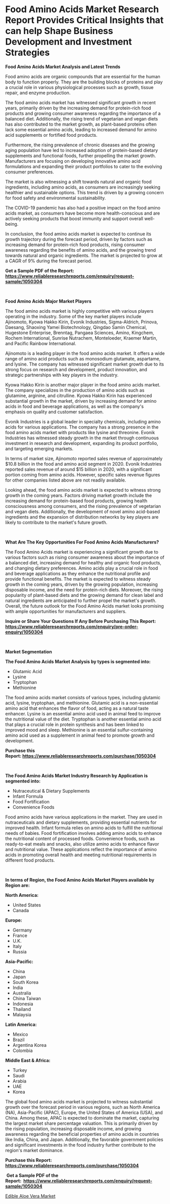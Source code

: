 <p><h1>Food Amino Acids Market Research Report Provides Critical Insights that can help Shape Business Development and Investment Strategies</h1></p><p><strong>Food Amino Acids Market Analysis and Latest Trends</strong></p>
<p><p>Food amino acids are organic compounds that are essential for the human body to function properly. They are the building blocks of proteins and play a crucial role in various physiological processes such as growth, tissue repair, and enzyme production.</p><p>The food amino acids market has witnessed significant growth in recent years, primarily driven by the increasing demand for protein-rich food products and growing consumer awareness regarding the importance of a balanced diet. Additionally, the rising trend of vegetarian and vegan diets has also contributed to the market growth, as plant-based proteins often lack some essential amino acids, leading to increased demand for amino acid supplements or fortified food products.</p><p>Furthermore, the rising prevalence of chronic diseases and the growing aging population have led to increased adoption of protein-based dietary supplements and functional foods, further propelling the market growth. Manufacturers are focusing on developing innovative amino acid formulations and expanding their product portfolios to cater to the evolving consumer preferences.</p><p>The market is also witnessing a shift towards natural and organic food ingredients, including amino acids, as consumers are increasingly seeking healthier and sustainable options. This trend is driven by a growing concern for food safety and environmental sustainability.</p><p>The COVID-19 pandemic has also had a positive impact on the food amino acids market, as consumers have become more health-conscious and are actively seeking products that boost immunity and support overall well-being.</p><p>In conclusion, the food amino acids market is expected to continue its growth trajectory during the forecast period, driven by factors such as increasing demand for protein-rich food products, rising consumer awareness regarding the benefits of amino acids, and the growing trend towards natural and organic ingredients. The market is projected to grow at a CAGR of 9% during the forecast period.</p></p>
<p><strong>Get a Sample PDF of the Report:&nbsp; <a href="https://www.reliableresearchreports.com/enquiry/request-sample/1050304">https://www.reliableresearchreports.com/enquiry/request-sample/1050304</a></strong></p>
<p>&nbsp;</p>
<p><strong>Food Amino Acids Major Market Players</strong></p>
<p><p>The food amino acids market is highly competitive with various players operating in the industry. Some of the key market players include Ajinomoto, Kyowa Hakko Kirin, Evonik Industries, Sigma-Aldrich, Prinova, Daesang, Shaoxing Yamei Biotechnology, Qingdao Samin Chemical, Hugestone Enterprise, Brenntag, Pangaea Sciences, Amino, Kingchem, Rochem International, Sunrise Nutrachem, Monteloeder, Kraemer Martin, and Pacific Rainbow International.</p><p>Ajinomoto is a leading player in the food amino acids market. It offers a wide range of amino acid products such as monosodium glutamate, aspartame, and lysine. The company has witnessed significant market growth due to its strong focus on research and development, product innovation, and strategic partnerships with key players in the industry.</p><p>Kyowa Hakko Kirin is another major player in the food amino acids market. The company specializes in the production of amino acids such as glutamine, arginine, and citrulline. Kyowa Hakko Kirin has experienced substantial growth in the market, driven by increasing demand for amino acids in food and beverage applications, as well as the company's emphasis on quality and customer satisfaction.</p><p>Evonik Industries is a global leader in specialty chemicals, including amino acids for various applications. The company has a strong presence in the food amino acids market with products like lysine and threonine. Evonik Industries has witnessed steady growth in the market through continuous investment in research and development, expanding its product portfolio, and targeting emerging markets.</p><p>In terms of market size, Ajinomoto reported sales revenue of approximately $10.8 billion in the food and amino acid segment in 2020. Evonik Industries reported sales revenue of around $15 billion in 2020, with a significant portion coming from amino acids. However, specific sales revenue figures for other companies listed above are not readily available.</p><p>Looking ahead, the food amino acids market is expected to witness strong growth in the coming years. Factors driving market growth include the increasing demand for protein-based food products, growing health consciousness among consumers, and the rising prevalence of vegetarian and vegan diets. Additionally, the development of novel amino acid-based ingredients and the expansion of distribution networks by key players are likely to contribute to the market's future growth.</p></p>
<p>&nbsp;</p>
<p><strong>What Are The Key Opportunities For Food Amino Acids Manufacturers?</strong></p>
<p><p>The Food Amino Acids market is experiencing a significant growth due to various factors such as rising consumer awareness about the importance of a balanced diet, increasing demand for healthy and organic food products, and changing dietary preferences. Amino acids play a crucial role in food and beverage applications as they enhance the nutritional profile and provide functional benefits. The market is expected to witness steady growth in the coming years, driven by the growing population, increasing disposable income, and the need for protein-rich diets. Moreover, the rising popularity of plant-based diets and the growing demand for clean label and natural ingredients are anticipated to further propel the market's growth. Overall, the future outlook for the Food Amino Acids market looks promising with ample opportunities for manufacturers and suppliers.</p></p>
<p><strong>Inquire or Share Your Questions If Any Before Purchasing This Report: <a href="https://www.reliableresearchreports.com/enquiry/pre-order-enquiry/1050304">https://www.reliableresearchreports.com/enquiry/pre-order-enquiry/1050304</a></strong></p>
<p>&nbsp;</p>
<p><strong>Market Segmentation</strong></p>
<p><strong>The Food Amino Acids Market Analysis by types is segmented into:</strong></p>
<p><ul><li>Glutamic Acid</li><li>Lysine</li><li>Tryptophan</li><li>Methionine</li></ul></p>
<p><p>The food amino acids market consists of various types, including glutamic acid, lysine, tryptophan, and methionine. Glutamic acid is a non-essential amino acid that enhances the flavor of food, acting as a natural taste enhancer. Lysine is an essential amino acid used in animal feed to improve the nutritional value of the diet. Tryptophan is another essential amino acid that plays a crucial role in protein synthesis and has been linked to improved mood and sleep. Methionine is an essential sulfur-containing amino acid used as a supplement in animal feed to promote growth and development.</p></p>
<p><strong>Purchase this Report:&nbsp;<a href="https://www.reliableresearchreports.com/purchase/1050304">https://www.reliableresearchreports.com/purchase/1050304</a></strong></p>
<p>&nbsp;</p>
<p><strong>The Food Amino Acids Market Industry Research by Application is segmented into:</strong></p>
<p><ul><li>Nutraceutical & Dietary Supplements</li><li>Infant Formula</li><li>Food Fortification</li><li>Convenience Foods</li></ul></p>
<p><p>Food amino acids have various applications in the market. They are used in nutraceuticals and dietary supplements, providing essential nutrients for improved health. Infant formula relies on amino acids to fulfill the nutritional needs of babies. Food fortification involves adding amino acids to enhance the nutritional content of processed foods. Convenience foods, such as ready-to-eat meals and snacks, also utilize amino acids to enhance flavor and nutritional value. These applications reflect the importance of amino acids in promoting overall health and meeting nutritional requirements in different food products.</p></p>
<p>&nbsp;</p>
<p><strong>In terms of Region, the Food Amino Acids Market Players available by Region are:</strong></p>
<p>
    <p> <strong> North America: </strong>
        <ul>
            <li>United States</li>
            <li>Canada</li>
        </ul>
        </p> 
    <p> <strong> Europe: </strong>
        <ul>
            <li>Germany</li>
            <li>France</li>
            <li>U.K.</li>
            <li>Italy</li>
            <li>Russia</li>
        </ul>
        </p> 
    <p> <strong> Asia-Pacific: </strong>
        <ul>
            <li>China</li>
            <li>Japan</li>
            <li>South Korea</li>
            <li>India</li>
            <li>Australia</li>
            <li>China Taiwan</li>
            <li>Indonesia</li>
            <li>Thailand</li>
            <li>Malaysia</li>
        </ul>
        </p> 
    <p> <strong> Latin America: </strong>
        <ul>
            <li>Mexico</li>
            <li>Brazil</li>
            <li>Argentina Korea</li>
            <li>Colombia</li>
        </ul>
        </p> 
    <p> <strong> Middle East & Africa: </strong>
        <ul>
            <li>Turkey</li>
            <li>Saudi</li>
            <li>Arabia</li>
            <li>UAE</li>
            <li>Korea</li>
        </ul>
    </p>
    </p>
<p><p>The global food amino acids market is projected to witness substantial growth over the forecast period in various regions, such as North America (NA), Asia-Pacific (APAC), Europe, the United States of America (USA), and China. Among these, APAC is expected to dominate the market, capturing the largest market share percentage valuation. This is primarily driven by the rising population, increasing disposable income, and growing awareness regarding the beneficial properties of amino acids in countries like India, China, and Japan. Additionally, the favorable government policies and significant investments in the food industry further contribute to the region's market dominance.</p></p>
<p><strong>Purchase this Report: <a href="https://www.reliableresearchreports.com/purchase/1050304">https://www.reliableresearchreports.com/purchase/1050304</a></strong></p>
<p>&nbsp;<strong>Get a Sample PDF of the Report:&nbsp;&nbsp;<a href="https://www.reliableresearchreports.com/enquiry/request-sample/1050304">https://www.reliableresearchreports.com/enquiry/request-sample/1050304</a></strong></p>
<p><strong></strong></p>
<p><p><a href="https://github.com/GroverBarry/Market-Research-Report-List-3/blob/main/edible-aloe-vera-market.md">Edible Aloe Vera Market</a></p></p>